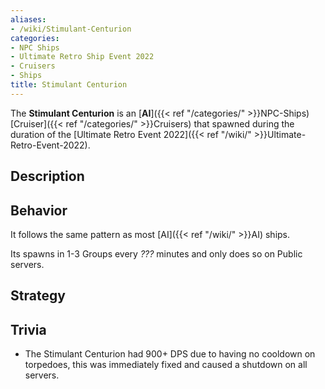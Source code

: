 ```yaml
---
aliases:
- /wiki/Stimulant-Centurion
categories:
- NPC Ships
- Ultimate Retro Ship Event 2022
- Cruisers
- Ships
title: Stimulant Centurion
---
```


The **Stimulant Centurion** is an [**AI**]({{< ref "/categories/" >}}NPC-Ships) [Cruiser]({{< ref "/categories/" >}}Cruisers) that spawned during the duration of the [Ultimate Retro Event 2022]({{< ref "/wiki/" >}}Ultimate-Retro-Event-2022). 

## Description

## Behavior

It follows the same pattern as most [AI]({{< ref "/wiki/" >}}AI) ships.

Its spawns in 1-3 Groups every _???_ minutes and only does so on Public servers.

## Strategy

## Trivia

- The Stimulant Centurion had 900+ DPS due to having no cooldown on torpedoes, this was immediately fixed and caused a shutdown on all servers.